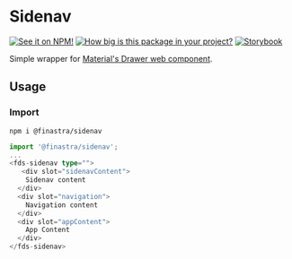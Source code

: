 # Sidenav

[![See it on NPM!](https://img.shields.io/npm/v/@finastra/sidenav?style=for-the-badge)](https://www.npmjs.com/package/@finastra/sidenav)
[![How big is this package in your project?](https://img.shields.io/bundlephobia/minzip/@finastra/sidenav?style=for-the-badge)](https://bundlephobia.com/result?p=@finastra/sidenav')
[![Storybook](https://shields.io/badge/-Play%20with%20this%20web%20component-2a0481?logo=storybook&style=for-the-badge)](https://finastra.github.io/finastra-design-system/?path=/story/navigation-sidenav--default)


Simple wrapper for [Material's Drawer web component](https://material-components.github.io/material-web/demos/drawer/).

## Usage

### Import

```
npm i @finastra/sidenav
```

```ts
import '@finastra/sidenav';
...
<fds-sidenav type="">
   <div slot="sidenavContent">
    Sidenav content
  </div>
  <div slot="navigation">
    Navigation content
  </div>
  <div slot="appContent">
    App Content
  </div>
</fds-sidenav>
```
